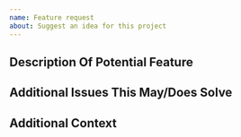 ```yaml
---
name: Feature request
about: Suggest an idea for this project
---
```

## Description Of Potential Feature
<!--- A clear and concise description of what the feature is or would do. Ex. It would be great if [...] or I'm always frustrated when [...] -->

## Additional Issues This May/Does Solve
<!--- Listed Issue numbers or description of user pain this may solve. Remove if irrelevant -->

## Additional Context
<!--- Add any other context or screenshots about the feature request here. -->

